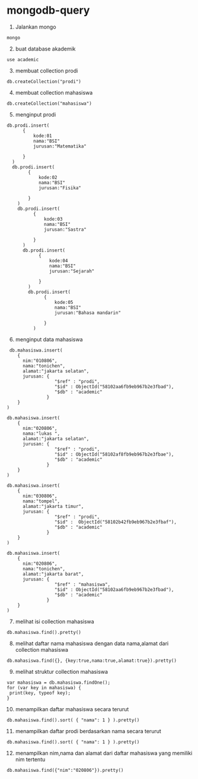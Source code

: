 # mongodb-query

1.  Jalankan mongo
```
mongo
```
2.  buat database akademik
```
use academic
```
3.  membuat collection prodi
```
db.createCollection("prodi")
```
4.  membuat collection mahasiswa
```
db.createCollection("mahasiswa")
```
5.  menginput prodi
```
db.prodi.insert(
      {
          kode:01
          nama:"BSI"
          jurusan:"Matematika"

      }
  )
  db.prodi.insert(
        {
            kode:02
            nama:"BSI"
            jurusan:"Fisika"

        }
    )
    db.prodi.insert(
          {
              kode:03
              nama:"BSI"
              jurusan:"Sastra"

          }
      )
      db.prodi.insert(
            {
                kode:04
                nama:"BSI"
                jurusan:"Sejarah"

            }
        )
        db.prodi.insert(
              {
                  kode:05
                  nama:"BSI"
                  jurusan:"Bahasa mandarin"

              }
          )
```

6.  menginput data mahasiswa

  ```
   db.mahasiswa.insert(
      {
        nim:"010806",
        nama:"tonichen",
        alamat:"jakarta selatan",
        jurusan: {
                    "$ref" : "prodi",
                    "$id" : ObjectId("58102aa6fb9eb967b2e3fbad"),
                    "$db" : "academic"
                 }
      }
  )

  db.mahasiswa.insert(
      {
        nim:"020806",
        nama:"lukas ",
        alamat:"jakarta selatan",
        jurusan: {
                    "$ref" : "prodi",
                    "$id" : ObjectId("58102af8fb9eb967b2e3fbae"),
                    "$db" : "academic"
                 }
      }
  )

  db.mahasiswa.insert(
      {
        nim:"030806",
        nama:"tompel",
        alamat:"jakarta timur",
        jurusan: {
                    "$ref" : "prodi",
                    "$id" :  ObjectId("58102b42fb9eb967b2e3fbaf"),
                    "$db" : "academic"
                 }
      }
  )

  db.mahasiswa.insert(
      {
        nim:"020806",
        nama:"tonichen",
        alamat:"jakarta barat",
        jurusan: {
                    "$ref" : "mahasiswa",
                    "$id" : ObjectId("58102aa6fb9eb967b2e3fbad"),
                    "$db" : "academic"
                 }
      }
  )
  ```
7. melihat isi collection mahasiswa
```
db.mahasiswa.find().pretty()
```
8.  melihat daftar nama mahasiswa dengan data nama,alamat dari collection mahasiswa
```
db.mahasiswa.find({}, {key:true,nama:true,alamat:true}).pretty()
```
9. melihat struktur collection mahasiswa
```
var mahasiswa = db.mahasiswa.findOne();
for (var key in mahasiswa) {
 print(key, typeof key);
}
```

10.  menampilkan daftar mahasiswa secara terurut
```
db.mahasiswa.find().sort( { "nama": 1 } ).pretty()
```
11. menampilkan daftar prodi berdasarkan nama secara terurut
```
db.mahasiswa.find().sort( { "nama": 1 } ).pretty()
```
12. menampilkan nim,nama dan alamat dari daftar mahasiswa yang memiliki nim tertentu
```
db.mahasiswa.find({"nim":"020806"}).pretty()
```
